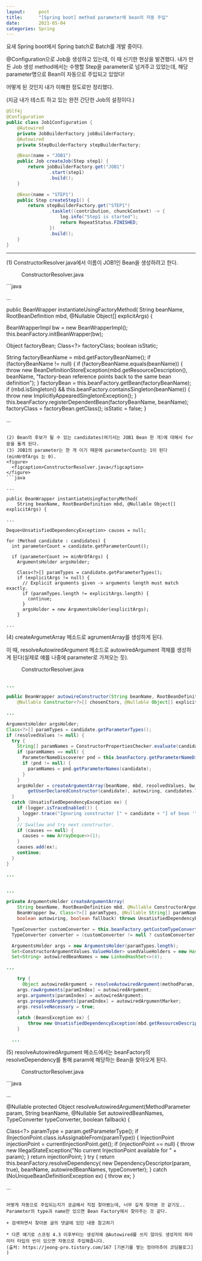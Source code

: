 ```yaml
---
layout:     post
title:      "[Spring boot] method parameter에 bean의 자동 주입"
date:       2021-05-04
categories: Spring
---
```


요새 Spring boot에서 Spring batch로 Batch를 개발 중이다.

@Configuration으로 Job을 생성하고 있는데, 이 때 신기한 현상을 발견했다.
내가 만든 Job 생성 method에서는 수행할 Step을 parameter로 넘겨주고 있었는데, 해당 parameter명으로 Bean이 자동으로 주입되고 있었다!

어떻게 된 것인지 내가 이해한 정도로만 정리했다.

(지금 내가 테스트 하고 있는 완전 간단한 Job의 설정이다.)

```java
@Slf4j
@Configuration
public class Job1Configuration {
    @Autowired
    private JobBuilderFactory jobBuilderFactory;
    @Autowired
    private StepBuilderFactory stepBuilderFactory;

    @Bean(name = "JOB1")
    public Job createJob(Step step1) {
        return jobBuilderFactory.get("JOB1")
                .start(step1)
                .build();
    }

    @Bean(name = "STEP1")
    public Step createStep1() {
        return stepBuilderFactory.get("STEP1")
                .tasklet((contribution, chunckContext) -> {
                    log.info("Step1 is started");
                    return RepeatStatus.FINISHED;
                })
                .build();
    }
}
```

- - -
(1) ConstructorResolver.java에서 이름이 JOB1인 Bean을 생성하려고 한다.   
<figure>
  <figcaption>ConstructorResolver.java</figcaption>
</figure>
```java

...

public BeanWrapper instantiateUsingFactoryMethod(
    String beanName, RootBeanDefinition mbd, @Nullable Object[] explicitArgs) {

  BeanWrapperImpl bw = new BeanWrapperImpl();
  this.beanFactory.initBeanWrapper(bw);

  Object factoryBean;
  Class<?> factoryClass;
  boolean isStatic;

  String factoryBeanName = mbd.getFactoryBeanName();
  if (factoryBeanName != null) {
    if (factoryBeanName.equals(beanName)) {
      throw new BeanDefinitionStoreException(mbd.getResourceDescription(), beanName,
          "factory-bean reference points back to the same bean definition");
    }
    factoryBean = this.beanFactory.getBean(factoryBeanName);
    if (mbd.isSingleton() && this.beanFactory.containsSingleton(beanName)) {
      throw new ImplicitlyAppearedSingletonException();
    }
    this.beanFactory.registerDependentBean(factoryBeanName, beanName);
    factoryClass = factoryBean.getClass();
    isStatic = false;
  }

...

```

(2) Bean의 후보가 될 수 있는 candidates(여기서는 JOB1 Bean 한 개)에 대해서 for문을 돌게 된다.   
(3) JOB1의 parameter는 한 개 이기 때문에 parameterCount는 1이 된다(minNrOfArgs 는 0).   
<figure>
  <figcaption>ConstructorResolver.java</figcaption>
</figure>
```java

...

public BeanWrapper instantiateUsingFactoryMethod(
    String beanName, RootBeanDefinition mbd, @Nullable Object[] explicitArgs) {

...

Deque<UnsatisfiedDependencyException> causes = null;

for (Method candidate : candidates) {
  int parameterCount = candidate.getParameterCount();

  if (parameterCount >= minNrOfArgs) {
    ArgumentsHolder argsHolder;

    Class<?>[] paramTypes = candidate.getParameterTypes();
    if (explicitArgs != null) {
      // Explicit arguments given -> arguments length must match exactly.
      if (paramTypes.length != explicitArgs.length) {
        continue;
      }
      argsHolder = new ArgumentsHolder(explicitArgs);
    }

...

```

(4) createArgumetArray 메소드로 agrumentArray를 생성하게 된다.

이 때, resolveAutowiredArgument 메소드로 autowiredArgument 객체를 생성하게 된다(실제로 얘를 나중에 parameter로 가져오는 듯).   
<figure>
  <figcaption>ConstructorResolver.java</figcaption>
</figure>

```java

...

public BeanWrapper autowireConstructor(String beanName, RootBeanDefinition mbd,
    @Nullable Constructor<?>[] chosenCtors, @Nullable Object[] explicitArgs) {

...

ArgumentsHolder argsHolder;
Class<?>[] paramTypes = candidate.getParameterTypes();
if (resolvedValues != null) {
  try {
    String[] paramNames = ConstructorPropertiesChecker.evaluate(candidate, parameterCount);
    if (paramNames == null) {
      ParameterNameDiscoverer pnd = this.beanFactory.getParameterNameDiscoverer();
      if (pnd != null) {
        paramNames = pnd.getParameterNames(candidate);
      }
    }
    argsHolder = createArgumentArray(beanName, mbd, resolvedValues, bw, paramTypes, paramNames,
        getUserDeclaredConstructor(candidate), autowiring, candidates.length == 1);
  }
  catch (UnsatisfiedDependencyException ex) {
    if (logger.isTraceEnabled()) {
      logger.trace("Ignoring constructor [" + candidate + "] of bean '" + beanName + "': " + ex);
    }
    // Swallow and try next constructor.
    if (causes == null) {
      causes = new ArrayDeque<>(1);
    }
    causes.add(ex);
    continue;
  }
}

...

```

```java

...

private ArgumentsHolder createArgumentArray(
    String beanName, RootBeanDefinition mbd, @Nullable ConstructorArgumentValues resolvedValues,
    BeanWrapper bw, Class<?>[] paramTypes, @Nullable String[] paramNames, Executable executable,
    boolean autowiring, boolean fallback) throws UnsatisfiedDependencyException {

  TypeConverter customConverter = this.beanFactory.getCustomTypeConverter();
  TypeConverter converter = (customConverter != null ? customConverter : bw);

  ArgumentsHolder args = new ArgumentsHolder(paramTypes.length);
  Set<ConstructorArgumentValues.ValueHolder> usedValueHolders = new HashSet<>(paramTypes.length);
  Set<String> autowiredBeanNames = new LinkedHashSet<>(4);

...

    try {
      Object autowiredArgument = resolveAutowiredArgument(methodParam, beanName, autowiredBeanNames, converter, fallback);
    args.rawArguments[paramIndex] = autowiredArgument;
    args.arguments[paramIndex] = autowiredArgument;
    args.preparedArguments[paramIndex] = autowiredArgumentMarker;
    args.resolveNecessary = true;
    }
    catch (BeansException ex) {
        throw new UnsatisfiedDependencyException(mbd.getResourceDescription(), beanName, new InjectionPoint(methodParam), ex);
    }

  ...

```
(5) resolveAutowiredArgument 메소드에서는 beanFactory의 resolveDependency를 통해 param에 해당하는 Bean을 찾아오게 된다.   
<figure>
  <figcaption>ConstructorResolver.java</figcaption>
</figure>
```java

...

@Nullable
protected Object resolveAutowiredArgument(MethodParameter param, String beanName,
    @Nullable Set<String> autowiredBeanNames, TypeConverter typeConverter, boolean fallback) {

  Class<?> paramType = param.getParameterType();
  if (InjectionPoint.class.isAssignableFrom(paramType)) {
    InjectionPoint injectionPoint = currentInjectionPoint.get();
    if (injectionPoint == null) {
      throw new IllegalStateException("No current InjectionPoint available for " + param);
    }
    return injectionPoint;
  }
  try {
    return this.beanFactory.resolveDependency(
        new DependencyDescriptor(param, true), beanName, autowiredBeanNames, typeConverter);
  }
  catch (NoUniqueBeanDefinitionException ex) {
    throw ex;
  }

...

```

어떻게 자동으로 주입되는지가 궁금해서 직접 찾아봤는데, 너무 깊게 찾아본 것 같기도..
Parameter의 type과 name만 있으면 Bean Factory에서 찾아주는 것 같다.

+ 검색하면서 찾아본 글의 댓글에 있던 내용 참고하기

* 다른 얘기로 스프링 4.3 이후부터는 생성자에 @Autowired를 쓰지 않아도 생성자의 파라미터 타입의 빈이 있으면 자동으로 주입해줍니다.
(출처: https://jeong-pro.tistory.com/167 [기본기를 쌓는 정아마추어 코딩블로그] )
